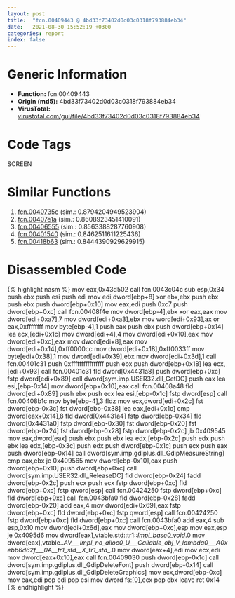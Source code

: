 ```yaml
---
layout: post
title:  "fcn.00409443 @ 4bd33f73402d0d03c0318f793884eb34"
date:   2021-08-30 15:52:19 +0300
categories: report
index: false
---
```


# Generic Information
- **Function:** fcn.00409443
- **Origin (md5):** 4bd33f73402d0d03c0318f793884eb34
- **VirusTotal:** [virustotal.com/gui/file/4bd33f73402d0d03c0318f793884eb34][virustotal_ref]

# Code Tags
<span class="tag" id="SCREEN">SCREEN</span>


# Similar Functions

1. [fcn.0040735c][similar_1_ref] (sim.: 0.8794204949523904)
2. [fcn.00407e1a][similar_2_ref] (sim.: 0.8608923451410091)
3. [fcn.00406555][similar_3_ref] (sim.: 0.8563388287760908)
4. [fcn.00401540][similar_4_ref] (sim.: 0.8462511611225436)
5. [fcn.00418b63][similar_5_ref] (sim.: 0.8444390929629915)


# Disassembled Code

{% highlight nasm %}
mov eax,0x43d502
call fcn.0043c04c
sub esp,0x34
push ebx
push esi
push edi
mov edi,dword[ebp+8]
xor ebx,ebx
push ebx
push ebx
push dword[ebp+0x10]
mov eax,edi
push 0xc7
push dword[ebp+0xc]
call fcn.00408f4e
mov dword[ebp-4],ebx
xor eax,eax
mov dword[edi+0xa7],7
mov dword[edi+0xa3],ebx
mov word[edi+0x93],ax
or eax,0xffffffff
mov byte[ebp-4],1
push eax
push ebx
push dword[ebp+0x14]
lea ecx,[edi+0x1c]
mov dword[edi+4],4
mov dword[edi+0x10],eax
mov dword[edi+0xc],eax
mov dword[edi+8],eax
mov dword[edi+0x14],0xff0000cc
mov dword[edi+0x18],0xff0033ff
mov byte[edi+0x38],1
mov dword[edi+0x39],ebx
mov dword[edi+0x3d],1
call fcn.00401c31
push 0xffffffffffffffff
push ebx
push dword[ebp+0x18]
lea ecx,[edi+0x93]
call fcn.00401c31
fld dword[0x4431a8]
push dword[ebp+0xc]
fstp dword[edi+0x89]
call dword[sym.imp.USER32.dll_GetDC]
push eax
lea esi,[ebp-0x14]
mov dword[ebp+0x10],eax
call fcn.00408a48
fld dword[edi+0x89]
push ebx
push ecx
lea esi,[ebp-0x1c]
fstp dword[esp]
call fcn.00408b1c
mov byte[ebp-4],3
fldz
mov ecx,dword[edi+0x2c]
fst dword[ebp-0x3c]
fst dword[ebp-0x38]
lea eax,[edi+0x1c]
cmp dword[eax+0x14],8
fld dword[0x4431a4]
fstp dword[ebp-0x34]
fld dword[0x4431a0]
fstp dword[ebp-0x30]
fst dword[ebp-0x20]
fst dword[ebp-0x24]
fst dword[ebp-0x28]
fstp dword[ebp-0x2c]
jb 0x409545
mov eax,dword[eax]
push ebx
push ebx
lea edx,[ebp-0x2c]
push edx
push ebx
lea edx,[ebp-0x3c]
push edx
push dword[ebp-0x1c]
push ecx
push eax
push dword[ebp-0x14]
call dword[sym.imp.gdiplus.dll_GdipMeasureString]
cmp eax,ebx
je 0x409565
mov dword[ebp-0x10],eax
push dword[ebp+0x10]
push dword[ebp+0xc]
call dword[sym.imp.USER32.dll_ReleaseDC]
fld dword[ebp-0x24]
fadd dword[ebp-0x2c]
push ecx
push ecx
fstp dword[ebp+0xc]
fld dword[ebp+0xc]
fstp qword[esp]
call fcn.00424250
fstp dword[ebp+0xc]
fld dword[ebp+0xc]
call fcn.0043bfa0
fld dword[ebp-0x28]
fadd dword[ebp-0x20]
add eax,4
mov dword[edi+0x69],eax
fstp dword[ebp+0xc]
fld dword[ebp+0xc]
fstp qword[esp]
call fcn.00424250
fstp dword[ebp+0xc]
fld dword[ebp+0xc]
call fcn.0043bfa0
add eax,4
sub esp,0x10
mov dword[edi+0x6d],eax
mov dword[ebp+0xc],esp
mov eax,esp
je 0x4095d6
mov dword[eax],vtable.std::tr1::_Impl_base0_void_.0
mov dword[eax],vtable.._AV___Impl_no_alloc0_U___Callable_obj_V_lambda0___A0xebb6d62f___0A__tr1_std__X_tr1_std__.0
mov dword[eax+4],edi
mov ecx,edi
mov dword[eax+0x10],eax
call fcn.00409030
push dword[ebp-0x1c]
call dword[sym.imp.gdiplus.dll_GdipDeleteFont]
push dword[ebp-0x14]
call dword[sym.imp.gdiplus.dll_GdipDeleteGraphics]
mov ecx,dword[ebp-0xc]
mov eax,edi
pop edi
pop esi
mov dword fs:[0],ecx
pop ebx
leave
ret 0x14
{% endhighlight %}


[similar_1_ref]: /report/fcn.0040735c@4bd33f73402d0d03c0318f793884eb34
[similar_2_ref]: /report/fcn.00407e1a@4bd33f73402d0d03c0318f793884eb34
[similar_3_ref]: /report/fcn.00406555@ba5ec83721de3ca10b3c9583f3b2c6a1
[similar_4_ref]: /report/fcn.00401540@d4e56c7d970c209a3a2b3c4b4cc5e586
[similar_5_ref]: /report/fcn.00418b63@ba5ec83721de3ca10b3c9583f3b2c6a1
[virustotal_ref]: https://www.virustotal.com/gui/file/4bd33f73402d0d03c0318f793884eb34